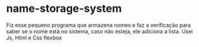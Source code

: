 # name-storage-system
Fiz esse pequeno programa que armazena nomes e faz a verificação para saber se o nome está no sistema, caso não esteja, ele adiciona a lista. Usei Js, Html e Css flexbox
